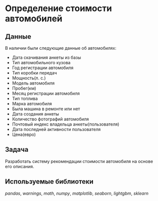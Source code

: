 # Определение стоимости автомобилей


## Данные

В наличии были следующие данные об автомобилях:
- Дата скачивания анкеты из базы
- Тип автомобильного кузова
- Год регистрации автомобиля
- Тип коробки передач
- Мощность(л. с.)
- Модель автомобиля
- Пробег(км)
- Месяц регистрации автомобиля
- Тип топлива
- Марка автомобиля
- Была машина в ремонте или нет
- Дата создания анкеты
- Количество фотографий автомобиля
- Почтовый индекс владельца анкеты(пользователя)
- Дата последней активности пользователя
- Цена(евро)

## Задача

Разработать систему рекомендации стоимости автомобиля на основе его описания.

## Используемые библиотеки
*pandas*, *warnings*, *math*, *numpy*, *matplotlib*, *seaborn*, *lightgbm*, *sklearn*

